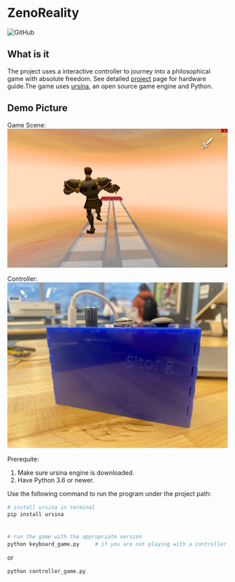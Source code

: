 # ZenoReality

![GitHub](https://img.shields.io/github/license/sitongfX/ZenoReality)

## What is it
The project uses a interactive controller to journey into a philosophical game with absolute freedom. See detailed [project](https://water-honeydew-380.notion.site/Zeno-s-Reality-82fa3e4c468e4e0d86211cccd4c22275) page for hardware guide.The game uses [ursina](https://www.ursinaengine.org/), an open source game engine and Python.


## Demo Picture
Game Scene: 
![game](game.png)

Controller:
![controller](controller.jpg)


Prerequite:
1. Make sure ursina engine is downloaded.
2. Have Python 3.6 or newer.

Use the following command to run the program under the project path:

``` bash
# install ursina in terminal
pip install ursina


# run the game with the appropriate version
python keyboard_game.py     # if you are not playing with a controller
```
or 

``` bash
python controller_game.py
```
